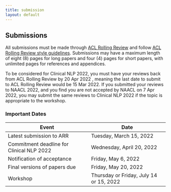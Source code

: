 ```yaml
---
title: submission
layout: default
---
```


## Submissions

All submissions must be made through [ACL Rolling Review](https://aclrollingreview.org/) and follow [ACL Rolling Review style guidelines](https://aclrollingreview.org/cfp).
Submissions may have a maximum length of eight (8) pages for long papers and four (4) pages for short papers, with unlimited pages for references and appendices.

To be considered for Clinical NLP 2022, you must have your reviews back from ACL Rolling Review by 20 Apr 2022 , meaning the last date to submit to ACL Rolling Review would be 15 Mar 2022.
If you submitted your reviews to NAACL 2022, and you find you are not accepted by NAACL on 7 Apr 2022, you may submit the same reviews to Clinical NLP 2022 if the topic is appropriate to the workshop.

### Important Dates

| Event                                     | Date                                    |
| ----------------------------------------- | --------------------------------------- |
| Latest submission to ARR                  | Tuesday, March 15, 2022                 |
| Commitment deadline for Clinical NLP 2022 | Wednesday, April 20, 2022               |
| Notification of acceptance                | Friday, May 6, 2022                     |
| Final versions of papers due              | Friday, May 20, 2022                    |
| Workshop                                  | Thursday or Friday, July 14 or 15, 2022 |
